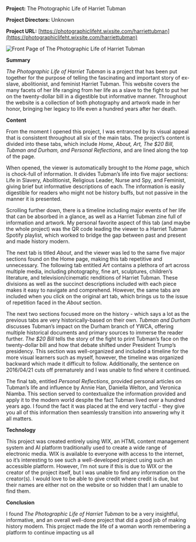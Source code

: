 **Project:** The Photographic Life of Harriet Tubman 

**Project Directors:** Unknown

**Project URL:** [https://photographiclifeht.wixsite.com/harriettubman](https://photographiclifeht.wixsite.com/harriettubman)

![Front Page of The Photographic Life of Harriet Tubman](https://taylornordike.github.io/taylornordike/images/Screenshot(23).png)

**Summary**

_The Photographic Life of Harriet Tubman_ is a project that has been put together for the purpose of telling the fascinating and important story of ex-slave, abolitionist, and feminist Harriet Tubman. This website covers the many facets of her life ranging from her life as a slave to the fight to put her on the twenty-dollar bill in a digestible but informative manner. Throughout the website is a collection of both photography and artwork made in her honor, bringing her legacy to life even a hundred years after her death. 

**Content**

From the moment I opened this project, I was entranced by its visual appeal that is consistent throughout all six of the main tabs. The project’s content is divided into these tabs, which include _Home, About, Art, The $20 Bill, Tubman and Durham, and Personal Reflections_, and are lined along the top of the page. 

When opened, the viewer is automatically brought to the _Home_ page, which is chock-full of information. It divides Tubman’s life into five major sections: Life in Slavery, Abolitionist, Religious Leader, Nurse and Spy, and Feminist, giving brief but informative descriptions of each. The information is easily digestible for readers who might not be history buffs, but not passive in the manner it is presented. 

Scrolling further down, there is a timeline including major events of her life that can be absorbed in a glance, as well as a Harriet Tubman zine full of information and artwork. My personal favorite aspect of this tab (and maybe the whole project) was the QR code leading the viewer to a Harriet Tubman Spotify playlist, which worked to bridge the gap between past and present and made history modern. 

The next tab is titled _About_, and the viewer was led to the same five major sections found on the Home page, making this tab repetitive and unnecessary. The following tab entitled _Art_ contains a plethora of art across multiple media, including photography, fine art, sculptures, children’s literature, and television/cinematic renditions of Harriet Tubman. These divisions as well as the succinct descriptions included with each piece makes it easy to navigate and comprehend. However, the same tabs are included when you click on the original art tab, which brings us to the issue of repetition faced in the _About_ section. 

The next two sections focused more on the history - which says a lot as the previous tabs are very historically-based on their own. _Tubman and Durham_ discusses Tubman’s impact on the Durham branch of YWCA, offering multiple historical documents and primary sources to immerse the reader further. _The $20 Bill_ tells the story of the fight to print Tubman’s face on the twenty-dollar bill and how that debate shifted under President Trump’s presidency. This section was well-organized and included a timeline for the more visual learners such as myself, however, the timeline was organized backward which made it difficult to follow. Additionally, the sentence on 2016/04/21 cuts off prematurely and I was unable to find where it continued. 

The final tab, entitled _Personal Reflections_, provided personal articles on Tubman’s life and influence by Annie Han, Daniella Welton, and Veronica Niamba. This section served to contextualize the information provided and apply it to the modern world despite the fact Tubman lived over a hundred years ago. I found the fact it was placed at the end very tactful - they give you all of this information then seamlessly transition into answering why it all matters. 

**Technology**

This project was created entirely using WIX, an HTML content management system and AI platform traditionally used to create a wide range of electronic media. WIX is available to everyone with access to the internet, so it’s interesting to see such a well-developed project using such an accessible platform. However, I’m not sure if this is due to WIX or the creator of the project itself, but I was unable to find any information on the creator(s). I would love to be able to give credit where credit is due, but their names are either not on the website or so hidden that I am unable to find them. 

**Conclusion**

I found _The Photographic Life of Harriet Tubman_ to be a very insightful, informative, and an overall well-done project that did a good job of making history modern. This project made the life of a woman worth remembering a platform to continue impacting us all
